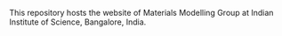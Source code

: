 This repository hosts the website of Materials Modelling Group at Indian Institute of Science, Bangalore, India.
